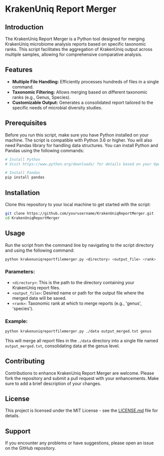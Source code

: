 # KrakenUniq Report Merger

## Introduction
The KrakenUniq Report Merger is a Python tool designed for merging KrakenUniq microbiome analysis reports based on specific taxonomic ranks. This script facilitates the aggregation of KrakenUniq output across multiple samples, allowing for comprehensive comparative analysis.

## Features
- **Multiple File Handling:** Efficiently processes hundreds of files in a single command.
- **Taxonomic Filtering:** Allows merging based on different taxonomic ranks (e.g., Genus, Species).
- **Customizable Output:** Generates a consolidated report tailored to the specific needs of microbial diversity studies.

## Prerequisites
Before you run this script, make sure you have Python installed on your machine. The script is compatible with Python 3.6 or higher. You will also need Pandas library for handling data structures. You can install Python and Pandas using the following commands:

```bash
# Install Python
# Visit https://www.python.org/downloads/ for details based on your Operating System.

# Install Pandas
pip install pandas
```

## Installation
Clone this repository to your local machine to get started with the script:

```bash
git clone https://github.com/yourusername/KrakenUniqReportMerger.git
cd KrakenUniqReportMerger
```

## Usage
Run the script from the command line by navigating to the script directory and using the following command:

```bash
python krakenuniqreportfilemerger.py <directory> <output_file> <rank>
```

### Parameters:
- `<directory>`: This is the path to the directory containing your KrakenUniq report files.
- `<output_file>`: Desired name or path for the output file where the merged data will be saved.
- `<rank>`: Taxonomic rank at which to merge reports (e.g., 'genus', 'species').

### Example:
```bash
python krakenuniqreportfilemerger.py ./data output_merged.txt genus
```

This will merge all report files in the `./data` directory into a single file named `output_merged.txt`, consolidating data at the genus level.

## Contributing
Contributions to enhance KrakenUniq Report Merger are welcome. Please fork the repository and submit a pull request with your enhancements. Make sure to add a brief description of your changes.

## License
This project is licensed under the MIT License - see the [LICENSE.md](LICENSE.md) file for details.

## Support
If you encounter any problems or have suggestions, please open an issue on the GitHub repository.

